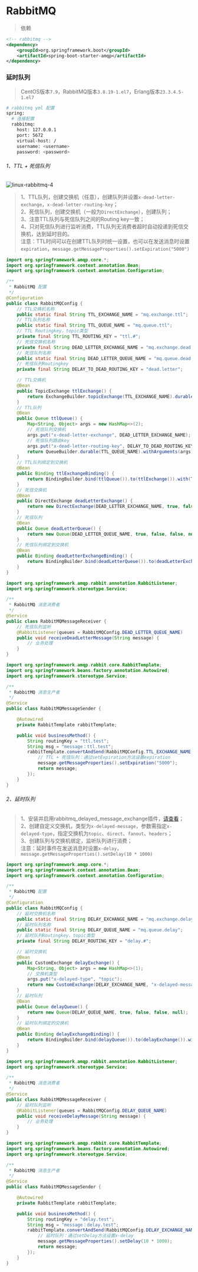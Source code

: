 # RabbitMQ

> 依赖  

```xml
<!-- rabbitmq -->
<dependency>
    <groupId>org.springframework.boot</groupId>
    <artifactId>spring-boot-starter-amqp</artifactId>
</dependency>
```

### 延时队列

> CentOS版本```7.9```，RabbitMQ版本```3.8.19-1.el7```，Erlang版本```23.3.4.5-1.el7```  

```bash
# rabbitmq yml 配置
spring:
  # 连接配置
  rabbitmq:
    host: 127.0.0.1
    port: 5672
    virtual-host: /
    username: <username>
    password: <password>
```

###### 1、TTL + 死信队列

![linux-rabbitmq-4](../assets/linux-rabbitmq-4.jpg)

> 1、TTL队列，创建交换机（任意），创建队列并设置```x-dead-letter-exchange```，```x-dead-letter-routing-key```；  
> 2、死信队列，创建交换机（一般为```DirectExchange```），创建队列；  
> 3、注意TTL队列与死信队列之间的Routing key一致；  
> 4、只对死信队列进行监听消费，TTL队列无消费者超时自动投递到死信交换机，达到延时目的。  
> 注意：TTL时间可以在创建TTL队列时统一设置，也可以在发送消息时设置```expiration```，```message.getMessageProperties().setExpiration("5000")```  

```java
import org.springframework.amqp.core.*;
import org.springframework.context.annotation.Bean;
import org.springframework.context.annotation.Configuration;

/**
 * RabbitMQ 配置
 */
@Configuration
public class RabbitMQConfig {
    // TTL交换机名称
    public static final String TTL_EXCHANGE_NAME = "mq.exchange.ttl";
    // TTL队列名称
    public static final String TTL_QUEUE_NAME = "mq.queue.ttl";
    // TTL Routingkey，topic类型
    private final String TTL_ROUTING_KEY = "ttl.#";
    // 死信交换机名称
    private final String DEAD_LETTER_EXCHANGE_NAME = "mq.exchange.dead.letter";
    // 死信队列名称
    public static final String DEAD_LETTER_QUEUE_NAME = "mq.queue.dead.letter";
    // 死信队列Routingkey
    private final String DELAY_TO_DEAD_ROUTING_KEY = "dead.letter";

    // TTL交换机
    @Bean
    public TopicExchange ttlExchange() {
        return ExchangeBuilder.topicExchange(TTL_EXCHANGE_NAME).durable(true).build();
    }
    // TTL队列
    @Bean
    public Queue ttlQueue() {
        Map<String, Object> args = new HashMap<>(2);
        // 死信队列交换机
        args.put("x-dead-letter-exchange", DEAD_LETTER_EXCHANGE_NAME);
        // 死信队列路由key
        args.put("x-dead-letter-routing-key", DELAY_TO_DEAD_ROUTING_KEY);
        return QueueBuilder.durable(TTL_QUEUE_NAME).withArguments(args).build();
    }
    // TTL队列绑定到交换机
    @Bean
    public Binding ttlExchangeBinding() {
        return BindingBuilder.bind(ttlQueue()).to(ttlExchange()).with(TTL_ROUTING_KEY);
    }
    // 死信交换机
    @Bean
    public DirectExchange deadLetterExchange() {
        return new DirectExchange(DEAD_LETTER_EXCHANGE_NAME, true, false, null);
    }
    // 死信队列
    @Bean
    public Queue deadLetterQueue() {
        return new Queue(DEAD_LETTER_QUEUE_NAME, true, false, false, null);
    }
    // 死信队列绑定到交换机
    @Bean
    public Binding deadLetterExchangeBinding() {
        return BindingBuilder.bind(deadLetterQueue()).to(deadLetterExchange()).with(DELAY_TO_DEAD_ROUTING_KEY);
    }
}
```

```java
import org.springframework.amqp.rabbit.annotation.RabbitListener;
import org.springframework.stereotype.Service;

/**
 * RabbitMQ 消息消费者
 */
@Service
public class RabbitMQMessageReceiver {
    // 死信队列监听
    @RabbitListener(queues = RabbitMQConfig.DEAD_LETTER_QUEUE_NAME)
    public void receiveDeadLetterMessage(String message) {
        // 业务处理
    }
}
```

```java
import org.springframework.amqp.rabbit.core.RabbitTemplate;
import org.springframework.beans.factory.annotation.Autowired;
import org.springframework.stereotype.Service;

/**
 * RabbitMQ 消息生产者
 */
@Service
public class RabbitMQMessageSender {

    @Autowired
    private RabbitTemplate rabbitTemplate;

    public void businessMethod() {
        String routingKey = "ttl.test";
        String msg = "message：ttl.test";
        rabbitTemplate.convertAndSend(RabbitMQConfig.TTL_EXCHANGE_NAME, routingKey, msg, message -> {
            // TTL + 死信队列：通过setExpiration方法设置expiration
            message.getMessageProperties().setExpiration("5000");
            return message;
        });
    }
}
```

###### 2、延时队列

> 1、安装并启用rabbitmq_delayed_message_exchange插件，[请查看](../linux/rabbitmq.md#安装插件)；  
> 2、创建自定义交换机，类型为```x-delayed-message```，参数需指定```x-delayed-type```，指定交换机为```topic```、```direct```、```fanout```、```headers```；  
> 3、创建队列与交换机绑定，监听队列进行消费；  
> 注意：延时事件在发送消息时设置```x-delay```，```message.getMessageProperties().setDelay(10 * 1000)```  

```java
import org.springframework.amqp.core.*;
import org.springframework.context.annotation.Bean;
import org.springframework.context.annotation.Configuration;

/**
 * RabbitMQ 配置
 */
@Configuration
public class RabbitMQConfig {
    // 延时交换机名称
    public static final String DELAY_EXCHANGE_NAME = "mq.exchange.delay";
    // 延时队列名称
    public static final String DELAY_QUEUE_NAME = "mq.queue.delay";
    // 延时队列Routingkey，topic类型
    private final String DELAY_ROUTING_KEY = "delay.#";

    // 延时交换机
    @Bean
    public CustomExchange delayExchange() {
        Map<String, Object> args = new HashMap<>(1);
        // 交换机类型
        args.put("x-delayed-type", "topic");
        return new CustomExchange(DELAY_EXCHANGE_NAME, "x-delayed-message", true, false, args);
    }
    // 延时队列
    @Bean
    public Queue delayQueue() {
        return new Queue(DELAY_QUEUE_NAME, true, false, false, null);
    }
    // 延时队列绑定的交换机
    @Bean
    public Binding delayExchangeBinding() {
        return BindingBuilder.bind(delayQueue()).to(delayExchange()).with(DELAY_ROUTING_KEY).noargs();
    }
}
```

```java
import org.springframework.amqp.rabbit.annotation.RabbitListener;
import org.springframework.stereotype.Service;

/**
 * RabbitMQ 消息消费者
 */
@Service
public class RabbitMQMessageReceiver {
    // 延时队列监听
    @RabbitListener(queues = RabbitMQConfig.DELAY_QUEUE_NAME)
    public void receiveDelayMessage(String message) {
        // 业务处理
    }
}
```

```java
import org.springframework.amqp.rabbit.core.RabbitTemplate;
import org.springframework.beans.factory.annotation.Autowired;
import org.springframework.stereotype.Service;

/**
 * RabbitMQ 消息生产者
 */
@Service
public class RabbitMQMessageSender {

    @Autowired
    private RabbitTemplate rabbitTemplate;

    public void businessMethod() {
        String routingKey = "delay.test";
        String msg = "message：delay.test";
        rabbitTemplate.convertAndSend(RabbitMQConfig.DELAY_EXCHANGE_NAME, routingKey, msg, message -> {
            // 延时队列：通过setDelay方法设置x-delay
            message.getMessageProperties().setDelay(10 * 1000);
            return message;
        });
    }
}
```